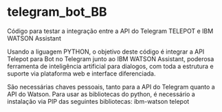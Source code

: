 # telegram_bot_BB
Código para testar a integração entre a API do Telegram TELEPOT e IBM WATSON Assistant

Usando a liguagem PYTHON, o objetivo deste código é integrar a API Telepot para Bot no Telegram junto ao IBM WATSON Assistant, poderosa ferramenta de inteligência artificial para dialogos, com toda a estrutura e suporte via plataforma web e interface diferenciada.

São necessárias chaves pessoais, tanto para a API do Telegram quanto a API do Watson.
Para usar as bibliotecas do python, é necessário a instalação via PIP das seguintes bibliotecas:
              ibm-watson
              telepot
              
           
